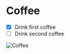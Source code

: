 # Coffee

- [x] Drink first coffee
- [ ] Drink second coffee

![Coffee](https://i.imgur.com/GBRnqVK.jpg)
